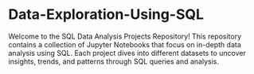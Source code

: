# Data-Exploration-Using-SQL
Welcome to the SQL Data Analysis Projects Repository! This repository contains a collection of Jupyter Notebooks that focus on in-depth data analysis using SQL. Each project dives into different datasets to uncover insights, trends, and patterns through SQL queries and analysis.
